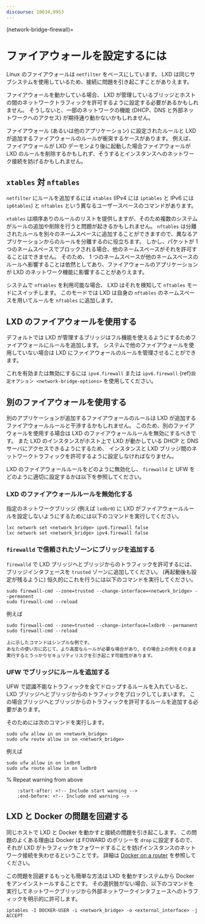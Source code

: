```yaml
---
discourse: 10034,9953
---
```


(network-bridge-firewall)=
# ファイアウォールを設定するには

Linux のファイアウォールは `netfilter` をベースにしています。
LXD は同じサブシステムを使用しているため、接続に問題を引き起こすことがありえます。

ファイアウォールを動かしている場合、 LXD が管理しているブリッジとホストの間のネットワークトラフィックを許可するように設定する必要があるかもしれません。
そうしないと、一部のネットワークの機能 (DHCP、DNS と外部ネットワークへのアクセス) が期待通り動かないかもしれません。

ファイアウォール (あるいは他のアプリケーション) に設定されたルールと LXD が追加するファイアウォールのルールが衝突するケースがあります。
例えば、ファイアウォールが LXD デーモンより後に起動した場合ファイアウォールが LXD のルールを削除するかもしれず、そうするとインスタンスへのネットワーク接続を妨げるかもしれません。

## `xtables` 対 `nftables`

`netfilter` にルールを追加するには `xtables` (IPv4 には `iptables` と IPv6 には `ip6tables`) と `nftables` という異なるユーザースペースのコマンドがあります。

`xtables` は順序ありのルールのリストを提供しますが、そのため複数のシステムがルールの追加や削除を行うと問題が起きるかもしれません。
`nftables` は分離されたルールを別々のネームスペースに追加することができますので、異なるアプリケーションからのルールを分離するのに役立ちます。
しかし、パケットが 1 つのネームスペースでブロックされる場合、他のネームスペースがそれを許可することはできません。
そのため、 1 つのネームスペースが他のネームスペースのルールへ影響することは依然としてあり、ファイアウォールのアプリケーションが LXD のネットワーク機能に影響することがありえます。

システムで `nftables` を利用可能な場合、 LXD はそれを検知して `nftables` モードにスイッチします。
このモードでは LXD は自身の `nftables` のネームスペースを用いてルールを `nftables` に追加します。

## LXD のファイアウォールを使用する

デフォルトでは LXD が管理するブリッジはフル機能を使えるようにするためファイアウォールにルールを追加します。
システムで他のファイアウォールを使用していない場合は LXD にファイアウォールのルールを管理させることができます。

これを有効または無効にするには `ipv4.firewall` または `ipv6.firewall` {ref}`設定オプション <network-bridge-options>` を使用してください。

## 別のファイアウォールを使用する

別のアプリケーションが追加するファイアウォールのルールは LXD が追加するファイアウォールルールと干渉するかもしれません。
このため、別のファイアウォールを使用する場合は LXD のファイアウォールルールを無効にするべきです。
また LXD のインスタンスがホスト上で LXD が動かしている DHCP と DNS サーバにアクセスできるようにするため、
インスタンスと LXD ブリッジ間のネットワークトラフィックを許可するように設定しなければなりません。

LXD のファイアウォールルールをどのように無効化し、 `firewalld` と UFW をどのように適切に設定するかは以下を参照してください。

### LXD のファイアウォールルールを無効化する

指定のネットワークブリッジ (例えば `lxdbr0`) に LXD がファイアウォールルールを設定しないようにするためには以下のコマンドを実行してください。

    lxc network set <network_bridge> ipv6.firewall false
    lxc network set <network_bridge> ipv4.firewall false

### `firewalld` で信頼されたゾーンにブリッジを追加する

`firewalld` で LXD ブリッジへとブリッジからのトラフィックを許可するには、ブリッジインタフェースを `trusted` ゾーンに追加してください。
(再起動後も設定が残るように) 恒久的にこれを行うには以下のコマンドを実行してください。

    sudo firewall-cmd --zone=trusted --change-interface=<network_bridge> --permanent
    sudo firewall-cmd --reload

例えば

    sudo firewall-cmd --zone=trusted --change-interface=lxdbr0 --permanent
    sudo firewall-cmd --reload

<!-- Include start warning -->

```{warning}
上に示したコマンドはシンプルな例です。
あなたの使い方に応じて、より高度なルールが必要な場合があり、その場合上の例をそのまま実行するとうっかりセキュリティリスクを引き起こす可能性があります。
```

<!-- Include end warning -->

### UFW でブリッジにルールを追加する

UFW で認識不能なトラフィックを全てドロップするルールを入れていると、 LXD ブリッジへとブリッジからのトラフィックをブロックしてしまいます。
この場合ブリッジへとブリッジからのトラフィックを許可するルールを追加する必要があります。

そのためには次のコマンドを実行します。

    sudo ufw allow in on <network_bridge>
    sudo ufw route allow in on <network_bridge>

例えば

    sudo ufw allow in on lxdbr0
    sudo ufw route allow in on lxdbr0

% Repeat warning from above
```{include} network_bridge_firewalld.md
    :start-after: <!-- Include start warning -->
    :end-before: <!-- Include end warning -->
```

## LXD と Docker の問題を回避する

同じホストで LXD と Docker を動かすと接続の問題を引き起こします。
この問題のよくある理由は Docker は FOWARD のポリシーを `drop` に設定するので、それが LXD がトラフィックをフォワードすることを妨げインスタンスのネットワーク接続を失わせるということです。
詳細は [Docker on a router](https://docs.docker.com/network/iptables/#docker-on-a-router) を参照してください。

この問題を回避するもっとも簡単な方法は LXD を動かすシステムから Docker をアンインストールすることです。
その選択肢がない場合、以下のコマンドを実行してネットワークブリッジから外部ネットワークインタフェースへのトラフィックを明示的に許可します。

    iptables -I DOCKER-USER -i <network_bridge> -o <external_interface> -j ACCEPT
